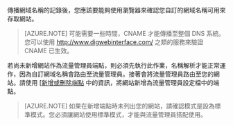 ﻿傳播網域名稱的記錄後，您應該要能夠使用瀏覽器來確認您自訂的網域名稱可用來存取網站。

> [AZURE.NOTE] 可能需要一些時間，CNAME 才能傳播至整個 DNS 系統。您可以使用 <a href="http://www.digwebinterface.com/">http://www.digwebinterface.com/</a> 之類的服務來驗證 CNAME 已生效。

若尚未新增網站作為流量管理員端點，則必須先執行此作業，名稱解析才能正常運作，因為自訂網域名稱會路由至流量管理員。接著會將流量管理員路由至您的網站。請使用 [[新增或刪除端點](]http://msdn.microsoft.com/library/windowsazure/hh744839.aspx) 中的資訊，將網站新增為流量管理員設定檔中的端點。

> [AZURE.NOTE] 如果在新增端點時未列出您的網站，請確認模式是設為標準模式。您必須讓網站使用標準模式，才能與流量管理員搭配使用。<!--HONumber=42-->
